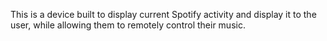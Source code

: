 This is a device built to display current Spotify activity and display it to the user, while allowing them to remotely control their music. 
